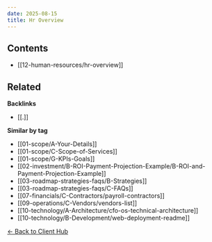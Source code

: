 ```yaml
---
date: 2025-08-15
title: Hr Overview
---
```


<!-- AUTO-TOC:START -->

## Contents
- [[12-human-resources/hr-overview]]

<!-- AUTO-TOC:END -->


<!-- RELATED:START -->

## Related
**Backlinks**
- [[.]]

**Similar by tag**
- [[01-scope/A-Your-Details]]
- [[01-scope/C-Scope-of-Services]]
- [[01-scope/G-KPIs-Goals]]
- [[02-investment/B-ROI-Payment-Projection-Example/B-ROI-and-Payment-Projection-Example]]
- [[03-roadmap-strategies-faqs/B-Strategies]]
- [[03-roadmap-strategies-faqs/C-FAQs]]
- [[07-financials/C-Contractors/payroll-contractors]]
- [[09-operations/C-Vendors/vendors-list]]
- [[10-technology/A-Architecture/cfo-os-technical-architecture]]
- [[10-technology/B-Development/web-deployment-readme]]

<!-- RELATED:END -->






[← Back to Client Hub](https://www.builtbyrays.com/Client-Vault/portal)